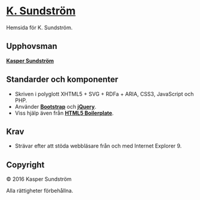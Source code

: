# [K. Sundström](http://ksundstrom.fi/)

Hemsida för K. Sundström.


## Upphovsman

**[Kasper Sundström](https://twitter.com/ksundstrom)**


## Standarder och komponenter

* Skriven i polyglott XHTML5 + SVG + RDFa + ARIA, CSS3, JavaScript och PHP.
* Använder **[Bootstrap](https://getbootstrap.com/)** och **[jQuery](https://jquery.com/)**.
* Viss hjälp även från **[HTML5 Boilerplate](https://html5boilerplate.com/)**.


## Krav

* Strävar efter att stöda webbläsare från och med Internet Explorer 9.


## Copyright

© 2016 Kasper Sundström

Alla rättigheter förbehållna.
